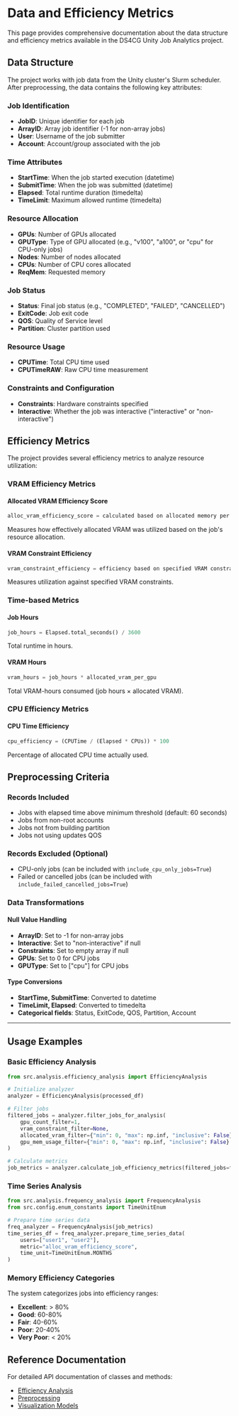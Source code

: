 # Data and Efficiency Metrics

This page provides comprehensive documentation about the data structure and efficiency metrics available in the DS4CG Unity Job Analytics project.

## Data Structure

The project works with job data from the Unity cluster's Slurm scheduler. After preprocessing, the data contains the following key attributes:

### Job Identification

- **JobID**: Unique identifier for each job
- **ArrayID**: Array job identifier (-1 for non-array jobs)
- **User**: Username of the job submitter
- **Account**: Account/group associated with the job

### Time Attributes

- **StartTime**: When the job started execution (datetime)
- **SubmitTime**: When the job was submitted (datetime)
- **Elapsed**: Total runtime duration (timedelta)
- **TimeLimit**: Maximum allowed runtime (timedelta)

### Resource Allocation

- **GPUs**: Number of GPUs allocated
- **GPUType**: Type of GPU allocated (e.g., "v100", "a100", or "cpu" for CPU-only jobs)
- **Nodes**: Number of nodes allocated
- **CPUs**: Number of CPU cores allocated
- **ReqMem**: Requested memory

### Job Status

- **Status**: Final job status (e.g., "COMPLETED", "FAILED", "CANCELLED")
- **ExitCode**: Job exit code
- **QOS**: Quality of Service level
- **Partition**: Cluster partition used

### Resource Usage

- **CPUTime**: Total CPU time used
- **CPUTimeRAW**: Raw CPU time measurement

### Constraints and Configuration

- **Constraints**: Hardware constraints specified
- **Interactive**: Whether the job was interactive ("interactive" or "non-interactive")

## Efficiency Metrics

The project provides several efficiency metrics to analyze resource utilization:

### VRAM Efficiency Metrics

#### Allocated VRAM Efficiency Score
```python
alloc_vram_efficiency_score = calculated based on allocated memory per GPU
```
Measures how effectively allocated VRAM was utilized based on the job's resource allocation.

#### VRAM Constraint Efficiency
```python
vram_constraint_efficiency = efficiency based on specified VRAM constraints
```
Measures utilization against specified VRAM constraints.

### Time-based Metrics

#### Job Hours
```python
job_hours = Elapsed.total_seconds() / 3600
```
Total runtime in hours.

#### VRAM Hours
```python
vram_hours = job_hours * allocated_vram_per_gpu
```
Total VRAM-hours consumed (job hours × allocated VRAM).

### CPU Efficiency Metrics

#### CPU Time Efficiency
```python
cpu_efficiency = (CPUTime / (Elapsed * CPUs)) * 100
```
Percentage of allocated CPU time actually used.

## Preprocessing Criteria

### Records Included

- Jobs with elapsed time above minimum threshold (default: 60 seconds)
- Jobs from non-root accounts
- Jobs not from building partition
- Jobs not using updates QOS

### Records Excluded (Optional)

- CPU-only jobs (can be included with `include_cpu_only_jobs=True`)
- Failed or cancelled jobs (can be included with `include_failed_cancelled_jobs=True`)

### Data Transformations

#### Null Value Handling

- **ArrayID**: Set to -1 for non-array jobs
- **Interactive**: Set to "non-interactive" if null
- **Constraints**: Set to empty array if null
- **GPUs**: Set to 0 for CPU jobs
- **GPUType**: Set to ["cpu"] for CPU jobs

#### Type Conversions

- **StartTime, SubmitTime**: Converted to datetime
- **TimeLimit, Elapsed**: Converted to timedelta
- **Categorical fields**: Status, ExitCode, QOS, Partition, Account

---

## Usage Examples

### Basic Efficiency Analysis

```python
from src.analysis.efficiency_analysis import EfficiencyAnalysis

# Initialize analyzer
analyzer = EfficiencyAnalysis(processed_df)

# Filter jobs
filtered_jobs = analyzer.filter_jobs_for_analysis(
    gpu_count_filter=1,
    vram_constraint_filter=None,
    allocated_vram_filter={"min": 0, "max": np.inf, "inclusive": False},
    gpu_mem_usage_filter={"min": 0, "max": np.inf, "inclusive": False}
)

# Calculate metrics
job_metrics = analyzer.calculate_job_efficiency_metrics(filtered_jobs=filtered_jobs)
```

### Time Series Analysis

```python
from src.analysis.frequency_analysis import FrequencyAnalysis
from src.config.enum_constants import TimeUnitEnum

# Prepare time series data
freq_analyzer = FrequencyAnalysis(job_metrics)
time_series_df = freq_analyzer.prepare_time_series_data(
    users=["user1", "user2"],
    metric="alloc_vram_efficiency_score",
    time_unit=TimeUnitEnum.MONTHS
)
```

### Memory Efficiency Categories
The system categorizes jobs into efficiency ranges:

- **Excellent**: > 80%
- **Good**: 60-80%
- **Fair**: 40-60%
- **Poor**: 20-40%
- **Very Poor**: < 20%

## Reference Documentation

For detailed API documentation of classes and methods:

- [Efficiency Analysis](analysis/efficiency_analysis.md)
- [Preprocessing](preprocess.md)
- [Visualization Models](visualization/models.md)
